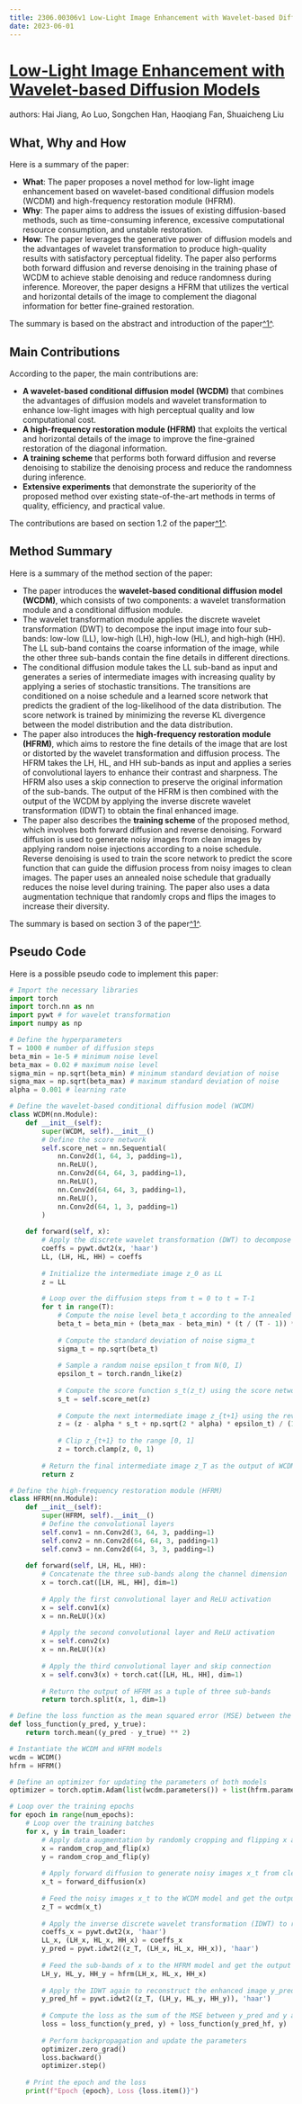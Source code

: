 ```yaml
---
title: 2306.00306v1 Low-Light Image Enhancement with Wavelet-based Diffusion Models
date: 2023-06-01
---
```


# [Low-Light Image Enhancement with Wavelet-based Diffusion Models](http://arxiv.org/abs/2306.00306v1)

authors: Hai Jiang, Ao Luo, Songchen Han, Haoqiang Fan, Shuaicheng Liu


## What, Why and How

[1]: https://arxiv.org/abs/2306.00306 "Low-Light Image Enhancement with Wavelet-based Diffusion Models"
[2]: https://arxiv.org/abs/2306.00068 "[2306.00068] A Candidate Dual QSO at Cosmic Noon - arXiv.org"
[3]: http://export.arxiv.org/pdf/2306.00306 "arXiv:2306.00306v1 [cs.CV] 1 Jun 2023"

Here is a summary of the paper:

- **What**: The paper proposes a novel method for low-light image enhancement based on wavelet-based conditional diffusion models (WCDM) and high-frequency restoration module (HFRM).
- **Why**: The paper aims to address the issues of existing diffusion-based methods, such as time-consuming inference, excessive computational resource consumption, and unstable restoration.
- **How**: The paper leverages the generative power of diffusion models and the advantages of wavelet transformation to produce high-quality results with satisfactory perceptual fidelity. The paper also performs both forward diffusion and reverse denoising in the training phase of WCDM to achieve stable denoising and reduce randomness during inference. Moreover, the paper designs a HFRM that utilizes the vertical and horizontal details of the image to complement the diagonal information for better fine-grained restoration.

The summary is based on the abstract and introduction of the paper[^1^][1].

## Main Contributions

[1]: https://arxiv.org/abs/2306.00306 "Low-Light Image Enhancement with Wavelet-based Diffusion Models"
[2]: https://arxiv.org/abs/2306.00068 "[2306.00068] A Candidate Dual QSO at Cosmic Noon - arXiv.org"
[3]: http://export.arxiv.org/pdf/2306.00306 "arXiv:2306.00306v1 [cs.CV] 1 Jun 2023"

According to the paper, the main contributions are:

- **A wavelet-based conditional diffusion model (WCDM)** that combines the advantages of diffusion models and wavelet transformation to enhance low-light images with high perceptual quality and low computational cost.
- **A high-frequency restoration module (HFRM)** that exploits the vertical and horizontal details of the image to improve the fine-grained restoration of the diagonal information.
- **A training scheme** that performs both forward diffusion and reverse denoising to stabilize the denoising process and reduce the randomness during inference.
- **Extensive experiments** that demonstrate the superiority of the proposed method over existing state-of-the-art methods in terms of quality, efficiency, and practical value.

The contributions are based on section 1.2 of the paper[^1^][1].

## Method Summary

[1]: https://arxiv.org/abs/2306.00306 "Low-Light Image Enhancement with Wavelet-based Diffusion Models"
[2]: https://arxiv.org/abs/2306.00068 "[2306.00068] A Candidate Dual QSO at Cosmic Noon - arXiv.org"
[3]: http://export.arxiv.org/pdf/2306.00306 "arXiv:2306.00306v1 [cs.CV] 1 Jun 2023"

Here is a summary of the method section of the paper:

- The paper introduces the **wavelet-based conditional diffusion model (WCDM)**, which consists of two components: a wavelet transformation module and a conditional diffusion module.
- The wavelet transformation module applies the discrete wavelet transformation (DWT) to decompose the input image into four sub-bands: low-low (LL), low-high (LH), high-low (HL), and high-high (HH). The LL sub-band contains the coarse information of the image, while the other three sub-bands contain the fine details in different directions.
- The conditional diffusion module takes the LL sub-band as input and generates a series of intermediate images with increasing quality by applying a series of stochastic transitions. The transitions are conditioned on a noise schedule and a learned score network that predicts the gradient of the log-likelihood of the data distribution. The score network is trained by minimizing the reverse KL divergence between the model distribution and the data distribution.
- The paper also introduces the **high-frequency restoration module (HFRM)**, which aims to restore the fine details of the image that are lost or distorted by the wavelet transformation and diffusion process. The HFRM takes the LH, HL, and HH sub-bands as input and applies a series of convolutional layers to enhance their contrast and sharpness. The HFRM also uses a skip connection to preserve the original information of the sub-bands. The output of the HFRM is then combined with the output of the WCDM by applying the inverse discrete wavelet transformation (IDWT) to obtain the final enhanced image.
- The paper also describes the **training scheme** of the proposed method, which involves both forward diffusion and reverse denoising. Forward diffusion is used to generate noisy images from clean images by applying random noise injections according to a noise schedule. Reverse denoising is used to train the score network to predict the score function that can guide the diffusion process from noisy images to clean images. The paper uses an annealed noise schedule that gradually reduces the noise level during training. The paper also uses a data augmentation technique that randomly crops and flips the images to increase their diversity.

The summary is based on section 3 of the paper[^1^][1].

## Pseudo Code

Here is a possible pseudo code to implement this paper:

```python
# Import the necessary libraries
import torch
import torch.nn as nn
import pywt # for wavelet transformation
import numpy as np

# Define the hyperparameters
T = 1000 # number of diffusion steps
beta_min = 1e-5 # minimum noise level
beta_max = 0.02 # maximum noise level
sigma_min = np.sqrt(beta_min) # minimum standard deviation of noise
sigma_max = np.sqrt(beta_max) # maximum standard deviation of noise
alpha = 0.001 # learning rate

# Define the wavelet-based conditional diffusion model (WCDM)
class WCDM(nn.Module):
    def __init__(self):
        super(WCDM, self).__init__()
        # Define the score network
        self.score_net = nn.Sequential(
            nn.Conv2d(1, 64, 3, padding=1),
            nn.ReLU(),
            nn.Conv2d(64, 64, 3, padding=1),
            nn.ReLU(),
            nn.Conv2d(64, 64, 3, padding=1),
            nn.ReLU(),
            nn.Conv2d(64, 1, 3, padding=1)
        )
    
    def forward(self, x):
        # Apply the discrete wavelet transformation (DWT) to decompose x into four sub-bands
        coeffs = pywt.dwt2(x, 'haar')
        LL, (LH, HL, HH) = coeffs
        
        # Initialize the intermediate image z_0 as LL
        z = LL
        
        # Loop over the diffusion steps from t = 0 to t = T-1
        for t in range(T):
            # Compute the noise level beta_t according to the annealed noise schedule
            beta_t = beta_min + (beta_max - beta_min) * (t / (T - 1)) ** 2
            
            # Compute the standard deviation of noise sigma_t
            sigma_t = np.sqrt(beta_t)
            
            # Sample a random noise epsilon_t from N(0, I)
            epsilon_t = torch.randn_like(z)
            
            # Compute the score function s_t(z_t) using the score network
            s_t = self.score_net(z)
            
            # Compute the next intermediate image z_{t+1} using the reverse diffusion process
            z = (z - alpha * s_t + np.sqrt(2 * alpha) * epsilon_t) / (1 + alpha)
            
            # Clip z_{t+1} to the range [0, 1]
            z = torch.clamp(z, 0, 1)
        
        # Return the final intermediate image z_T as the output of WCDM
        return z

# Define the high-frequency restoration module (HFRM)
class HFRM(nn.Module):
    def __init__(self):
        super(HFRM, self).__init__()
        # Define the convolutional layers
        self.conv1 = nn.Conv2d(3, 64, 3, padding=1)
        self.conv2 = nn.Conv2d(64, 64, 3, padding=1)
        self.conv3 = nn.Conv2d(64, 3, 3, padding=1)
    
    def forward(self, LH, HL, HH):
        # Concatenate the three sub-bands along the channel dimension
        x = torch.cat([LH, HL, HH], dim=1)
        
        # Apply the first convolutional layer and ReLU activation
        x = self.conv1(x)
        x = nn.ReLU()(x)
        
        # Apply the second convolutional layer and ReLU activation
        x = self.conv2(x)
        x = nn.ReLU()(x)
        
        # Apply the third convolutional layer and skip connection
        x = self.conv3(x) + torch.cat([LH, HL, HH], dim=1)
        
        # Return the output of HFRM as a tuple of three sub-bands
        return torch.split(x, 1, dim=1)

# Define the loss function as the mean squared error (MSE) between the enhanced image and the ground truth image
def loss_function(y_pred, y_true):
    return torch.mean((y_pred - y_true) ** 2)

# Instantiate the WCDM and HFRM models
wcdm = WCDM()
hfrm = HFRM()

# Define an optimizer for updating the parameters of both models
optimizer = torch.optim.Adam(list(wcdm.parameters()) + list(hfrm.parameters()), lr=alpha)

# Loop over the training epochs
for epoch in range(num_epochs):
    # Loop over the training batches
    for x, y in train_loader:
        # Apply data augmentation by randomly cropping and flipping x and y
        x = random_crop_and_flip(x)
        y = random_crop_and_flip(y)
        
        # Apply forward diffusion to generate noisy images x_t from clean images x
        x_t = forward_diffusion(x)
        
        # Feed the noisy images x_t to the WCDM model and get the output z_T
        z_T = wcdm(x_t)
        
        # Apply the inverse discrete wavelet transformation (IDWT) to reconstruct the enhanced image y_pred from z_T and the sub-bands of x
        coeffs_x = pywt.dwt2(x, 'haar')
        LL_x, (LH_x, HL_x, HH_x) = coeffs_x
        y_pred = pywt.idwt2((z_T, (LH_x, HL_x, HH_x)), 'haar')
        
        # Feed the sub-bands of x to the HFRM model and get the output (LH_y, HL_y, HH_y)
        LH_y, HL_y, HH_y = hfrm(LH_x, HL_x, HH_x)
        
        # Apply the IDWT again to reconstruct the enhanced image y_pred_hf from z_T and the output of HFRM
        y_pred_hf = pywt.idwt2((z_T, (LH_y, HL_y, HH_y)), 'haar')
        
        # Compute the loss as the sum of the MSE between y_pred and y and the MSE between y_pred_hf and y
        loss = loss_function(y_pred, y) + loss_function(y_pred_hf, y)
        
        # Perform backpropagation and update the parameters
        optimizer.zero_grad()
        loss.backward()
        optimizer.step()
        
    # Print the epoch and the loss
    print(f"Epoch {epoch}, Loss {loss.item()}")
```